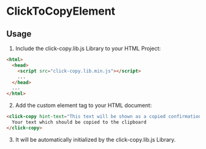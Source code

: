 # ClickToCopyElement

## Usage
1. Include the click-copy.lib.js Library to your HTML Project:
```html
<html>
  <head>
    <script src="click-copy.lib.min.js"></script>
    ...
  </head>
  ...
</html>
```

2. Add the custom element tag <click-copy></click-copy> to your HTML document:
```html
<click-copy hint-text="This text will be shown as a copied confirmation. It's optional.">
  Your text which should be copied to the clipboard
</click-copy>
```

3. It will be automatically initialized by the click-copy.lib.js Library.

